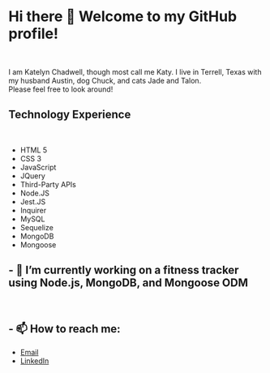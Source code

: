 # Hi there 👋 Welcome to my GitHub profile!

<br>

I am Katelyn Chadwell, though most call me Katy. I live in Terrell, Texas with my husband Austin, dog Chuck, and cats Jade and Talon.
<br>
Please feel free to look around!
<br>

## Technology Experience

<br>

- HTML 5
- CSS 3
- JavaScript
- JQuery
- Third-Party APIs
- Node.JS
- Jest.JS
- Inquirer
- MySQL
- Sequelize
- MongoDB
- Mongoose

## - 🔭 I’m currently working on a fitness tracker using Node.js, MongoDB, and Mongoose ODM

<br>

## - 📫 How to reach me:

- [Email](mailto:kchadwell0226@gmail.com)
- [LinkedIn](https://www.linkedin.com/in/katy-chadwell/)
